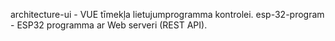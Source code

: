 architecture-ui - VUE tīmekļa lietujumprogramma kontrolei.
esp-32-program - ESP32 programma ar Web serveri (REST API).
